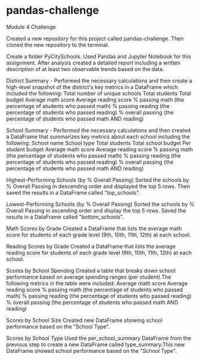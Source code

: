 # pandas-challenge
Module 4 Challenge

Created a new repository for this project called pandas-challenge. Then cloned the new repository to the terminal.

Create a folder PyCitySchools. Used Pandas and Jupyter Notebook for this assignment. After analysis created a detailed report including a written description of at least two observable trends based on the data.

District Summary -
Performed  the necessary calculations and then create a high-level snapshot of the district's key metrics in a DataFrame which included the following:
Total number of unique schools
Total students
Total budget
Average math score
Average reading score
% passing math (the percentage of students who passed math)
% passing reading (the percentage of students who passed reading)
% overall passing (the percentage of students who passed math AND reading)

School Summary - 
Performed the necessary calculations and then created a DataFrame that summarizes key metrics about each school including the following:
School name
School type
Total students
Total school budget
Per student budget
Average math score
Average reading score
% passing math (the percentage of students who passed math)
% passing reading (the percentage of students who passed reading)
% overall passing (the percentage of students who passed math AND reading)

Highest-Performing Schools (by % Overall Passing)
Sorted the schools by % Overall Passing in descending order and displayed the top 5 rows. Then saved the results in a DataFrame called "top_schools".

Lowest-Performing Schools (by % Overall Passing)
Sorted the schools by % Overall Passing in ascending order and display the top 5 rows. Saved the results in a DataFrame called "bottom_schools".

Math Scores by Grade
Created a DataFrame that lists the average math score for students of each grade level (9th, 10th, 11th, 12th) at each school.

Reading Scores by Grade
Created a DataFrame that lists the average reading score for students of each grade level (9th, 10th, 11th, 12th) at each school.

Scores by School Spending
Created a table that breaks down school performance based on average spending ranges (per student).The following metrics in the table were included:
Average math score
Average reading score
% passing math (the percentage of students who passed math)
% passing reading (the percentage of students who passed reading)
% overall passing (the percentage of students who passed math AND reading)

Scores by School Size
Created new DataFrame showing school performance based on the "School Type".

Scores by School Type
Used the per_school_summary DataFrame from the previous step to create a new DataFrame called type_summary.This new DataFrame showed school performance based on the "School Type".

